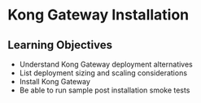 # Kong Gateway Installation

<!-- .slide: class="page-title" -->




## Learning Objectives

- Understand Kong Gateway deployment alternatives
- List deployment sizing and scaling considerations
- Install Kong Gateway
- Be able to run sample post installation smoke tests




<!-- kgll-202-01 -->

